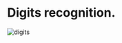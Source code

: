# Digits recognition.
![digits](https://user-images.githubusercontent.com/91635949/210154309-3815db72-542d-4d96-a836-dc30bc90d6d9.gif)
